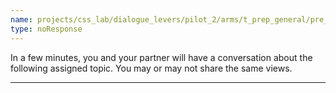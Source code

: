 ```yaml
---
name: projects/css_lab/dialogue_levers/pilot_2/arms/t_prep_general/pre_A.md
type: noResponse
---
```


In a few minutes, you and your partner will have a conversation about the following assigned topic. You may or may not share the same views.

---

